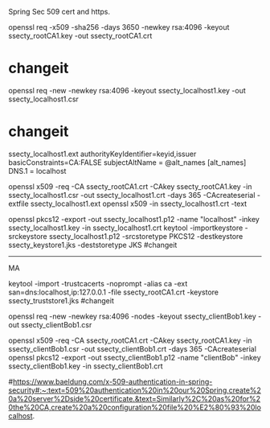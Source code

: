 
Spring Sec 509 cert and https.

openssl req -x509 -sha256 -days 3650 -newkey rsa:4096 -keyout ssecty_rootCA1.key -out ssecty_rootCA1.crt
# changeit
openssl req -new -newkey rsa:4096 -keyout ssecty_localhost1.key -out ssecty_localhost1.csr
# changeit


ssecty_localhost1.ext
authorityKeyIdentifier=keyid,issuer
basicConstraints=CA:FALSE
subjectAltName = @alt_names
[alt_names]
DNS.1 = localhost


openssl x509 -req -CA ssecty_rootCA1.crt -CAkey ssecty_rootCA1.key -in ssecty_localhost1.csr -out ssecty_localhost1.crt -days 365 -CAcreateserial -extfile ssecty_localhost1.ext
openssl x509 -in ssecty_localhost1.crt -text

openssl pkcs12 -export -out ssecty_localhost1.p12 -name "localhost" -inkey ssecty_localhost1.key -in ssecty_localhost1.crt
keytool -importkeystore -srckeystore ssecty_localhost1.p12 -srcstoretype PKCS12 -destkeystore ssecty_keystore1.jks -deststoretype JKS
#changeit


----
MA

keytool -import -trustcacerts -noprompt -alias ca -ext san=dns:localhost,ip:127.0.0.1 -file ssecty_rootCA1.crt -keystore ssecty_truststore1.jks
#changeit

openssl req -new -newkey rsa:4096 -nodes -keyout ssecty_clientBob1.key -out ssecty_clientBob1.csr

openssl x509 -req -CA ssecty_rootCA1.crt -CAkey ssecty_rootCA1.key -in ssecty_clientBob1.csr -out ssecty_clientBob1.crt -days 365 -CAcreateserial
openssl pkcs12 -export -out ssecty_clientBob1.p12 -name "clientBob" -inkey ssecty_clientBob1.key -in ssecty_clientBob1.crt


#https://www.baeldung.com/x-509-authentication-in-spring-security#:~:text=509%20authentication%20in%20our%20Spring,create%20a%20server%2Dside%20certificate.&text=Similarly%2C%20as%20for%20the%20CA,create%20a%20configuration%20file%20%E2%80%93%20localhost.

